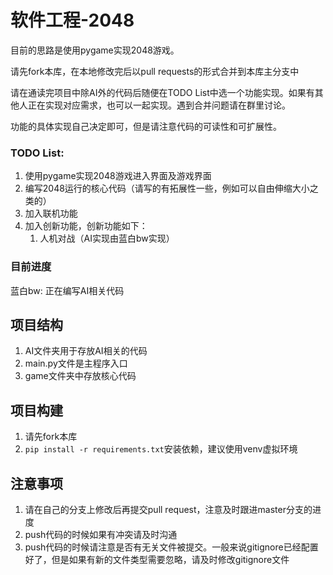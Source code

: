 # 软件工程-2048

目前的思路是使用pygame实现2048游戏。

请先fork本库，在本地修改完后以pull requests的形式合并到本库主分支中

请在通读完项目中除AI外的代码后随便在TODO List中选一个功能实现。如果有其他人正在实现对应需求，也可以一起实现。遇到合并问题请在群里讨论。

功能的具体实现自己决定即可，但是请注意代码的可读性和可扩展性。

### TODO List:

1. 使用pygame实现2048游戏进入界面及游戏界面
2. 编写2048运行的核心代码（请写的有拓展性一些，例如可以自由伸缩大小之类的）
3. 加入联机功能
4. 加入创新功能，创新功能如下：
   1. 人机对战（AI实现由蓝白bw实现）

### 目前进度

蓝白bw: 正在编写AI相关代码

## 项目结构
1.  AI文件夹用于存放AI相关的代码
2.  main.py文件是主程序入口
3.  game文件夹中存放核心代码

## 项目构建
1.  请先fork本库
2.  ```pip install -r requirements.txt```安装依赖，建议使用venv虚拟环境

## 注意事项
1.  请在自己的分支上修改后再提交pull request，注意及时跟进master分支的进度
2.  push代码的时候如果有冲突请及时沟通
3.  push代码的时候请注意是否有无关文件被提交。一般来说gitignore已经配置好了，但是如果有新的文件类型需要忽略，请及时修改gitignore文件